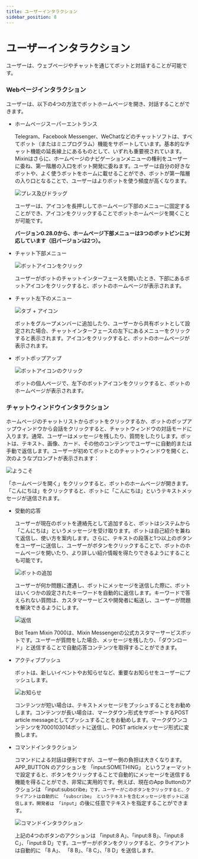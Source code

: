 ```yaml
---
title: ユーザーインタラクション
sidebar_position: 8
---
```


# ユーザーインタラクション

ユーザーは、ウェブページやチャットを通じてボットと対話することが可能です。

### Webページインタラクション

ユーザーは、以下の4つの方法でボットホームページを開き、対話することができます。

- ホームページスーパーエントランス

  Telegram、Facebook Messenger、WeChatなどのチャットソフトは、すべてボット（またはミニプログラム）機能をサポートしています。基本的なチャット機能の延長線上にあるものとして、いずれも重要視されています。Mixinはさらに、ホームページのナビゲーションメニューの権利をユーザーに委ね、第一階層の入口をボット開発に委ねます。ユーザーは自分の好きなボットや、よく使うボットをホームに載せることができ、ボットが第一階層の入り口となることで、ユーザーはよりボットを使う頻度が高くなります。
  
  ![プレス及びドラッグ](./user-interaction-drag.png)

  ユーザーは、アイコンを長押ししてホームページ下部のメニューに固定することができ、アイコンをクリックすることでボットホームページを開くことが可能です。
  
  **バージョン0.28.0から、ホームページ下部メニューは3つのボットピンに対応しています（旧バージョンは2つ）。**

- チャット下部メニュー

  ![ボットアイコンをクリック](./user-interaction-chat-bot.png)

  ユーザーがボットのチャットインターフェースを開いたとき、下部にあるボットアイコンをクリックすると、ボットのホームページが表示されます。

- チャット左下のメニュー

  ![タブ + アイコン](./user-interaction-chat-menu.png)

  ボットをグループメンバーに追加したり、ユーザーから共有ボットとして設定された場合、チャットインターフェースの左下にあるメニューをクリックすると表示されます。アイコンをクリックすると、ボットのホームページが表示されます。

- ボットポップアップ

  ![ボットアイコンのクリック](./user-interaction-profile.png)

  ボットの個人ページで、左下のボットアイコンをクリックすると、ボットのホームページが表示されます。

### チャットウィンドウインタラクション

ホームページのチャットリストからボットをクリックするか、ボットのポップアップウィンドウから会話をクリックすると、チャットウィンドウの対話モードに入ります。通常、ユーザーはメッセージを残したり、質問をしたりします。ボットは、テキスト、画像、カード、その他のコンテンツでユーザーに自動的または手動で返信します。ユーザーが初めてボットとのチャットウィンドウを開くと、次のようなプロンプトが表示されます：

![ようこそ](./user-interaction-welcome.png)

「ホームページを開く」をクリックすると、ボットのホームページが開きます。「こんにちは」をクリックすると、ボットに「こんにちは」というテキストメッセージが送信されます。

- 受動的応答

  ユーザーが現在のボットを連絡先として追加すると、ボットはシステムから「こんにちは」というメッセージを受け取ります。ボットは自己紹介を兼ねて返信し、使い方を案内します。さらに、テキストの段落と1つ以上のボタンをユーザーに送信し、ユーザーがボタンをクリックすることで、ボットのホームページを開いたり、より詳しい紹介情報を得たりできるようにすることも可能です。

  ![ボットの追加](./user-interaction-add-bot.png)

  ユーザーが何か問題に遭遇し、ボットにメッセージを送信した際に、ボットはいくつかの設定されたキーワードを自動的に返信します。キーワードで答えられない質問は、カスタマーサービスや開発者に転送し、ユーザーが問題を解決できるようにします。

  ![返信](./user-interaction-reply.png)

  Bot Team Mixin 7000は、Mixin Messengerの公式カスタマーサービスボットです。ユーザーが質問をした場合、メッセージを残したり、「ダウンロード」と送信することで自動応答コンテンツを取得することができます。

- アクティブプッシュ

  ボットは、新しいイベントやお知らせなど、重要なお知らせをユーザーにプッシュします。


  ![お知らせ](./user-interaction-notice.png)

  コンテンツが短い場合は、テキストメッセージをプッシュすることをお勧めします。コンテンツが長い場合は、マークダウン形式をサポートするPOST article messageとしてプッシュすることをお勧めします。マークダウンコンテンツを7000103014ボットに送信し、POST articleメッセージ形式に変換します。
  
- コマンドインタラクション

  コマンドによる対話は便利ですが、ユーザー側の負担は大きくなります。APP_BUTTON のアクションを 「input:SOMETHING」 というフォーマットで設定すると、ボタンをクリックすることで自動的にメッセージを送信する機能を得ることができ、非常に実用的です。例えば、現在のApp Buttonのアクションは 「input:subscribe`」です。ユーザーがこのボタンをクリックすると、クライアントは自動的に 「subscribe」 というテキストを含むメッセージをボットに送信します。開発者は 「input`」の後に任意でテキストを指定することができます。

  ![コマンドインタラクション](./user-interaction-cmd.png)

  上記の4つのボタンのアクションは 「input:8 A」、「input:8 B」、「input:8 C」、「input:8 D」です。ユーザーがボタンをクリックすると、クライアントは自動的に 「8 A」、 「8 B」、「8 C」、「8 D」を送信します。
